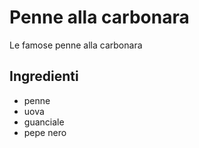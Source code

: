 # Penne alla carbonara

Le famose penne alla carbonara

## Ingredienti

* penne
* uova
* guanciale
* pepe nero
